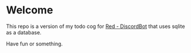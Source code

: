 # Welcome

This repo is a version of my todo cog for [Red - DiscordBot](https://github.com/Cog-Creators/Red-DiscordBot) that uses sqlite as a database.

Have fun or something.
